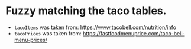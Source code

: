 # Fuzzy matching the taco tables.

- `tacoItems` was taken from: https://www.tacobell.com/nutrition/info
- `tacoPrices` was taken from: https://fastfoodmenuprice.com/taco-bell-menu-prices/

